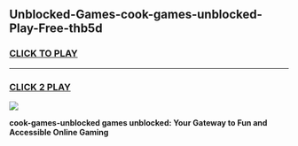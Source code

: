 
## Unblocked-Games-cook-games-unblocked-Play-Free-thb5d
<h3>
<a href="https://premium76.site?title=cook-games-unblocked&ref=24M">CLICK TO PLAY</a></h3>
<hr>

<h3>
<a href="https://premium76.site?title=cook-games-unblocked&ref=24M">CLICK 2 PLAY</a>
  
</h3>

<a href="https://premium76.site?title=cook-games-unblocked&ref=24M"><img src="https://clearcache.store/games.png"></a>


**cook-games-unblocked games unblocked: Your Gateway to Fun and Accessible Online Gaming**
